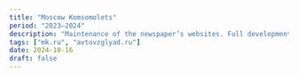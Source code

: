 ```yaml
---
title: "Moscow Komsomolets"
period: "2023–2024"
description: "Maintenance of the newspaper’s websites. Full development cycle of the Avtovzglyad website, improvements to the online magazine Okhotniki.ru, and implementation of new technologies for the Womanhit website."
tags: ["mk.ru", "avtovzglyad.ru"]
date: 2024-10-16
draft: false
---
```

